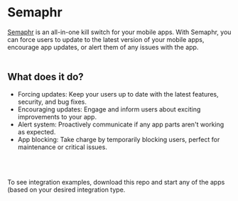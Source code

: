 # Semaphr

[Semaphr](https://semaphr.com) is an all-in-one kill switch for your mobile apps. With Semaphr, you can force users to update to the latest version of your mobile apps, encourage app updates, or alert them of any issues with the app.
<br />
<br />

## What does it do?

- Forcing updates: Keep your users up to date with the latest features, security, and bug fixes.
- Encouraging updates: Engage and inform users about exciting improvements to your app.
- Alert system: Proactively communicate if any app parts aren't working as expected.
- App blocking: Take charge by temporarily blocking users, perfect for maintenance or critical issues.
<br />
<br />

To see integration examples, download this repo and start any of the apps (based on your desired integration type.
